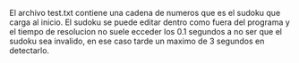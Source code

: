 El archivo test.txt contiene una cadena de numeros que es el sudoku que carga al inicio. El sudoku se puede editar dentro como fuera del programa y el tiempo de resolucion no suele ecceder los 0.1 segundos a no ser que el sudoku sea invalido, en ese caso tarde un maximo de 3 segundos en detectarlo.
